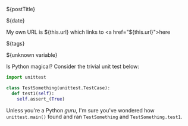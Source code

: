 <!-- PREAMBLE
{
"postTitle": "Behind Python's unittest.main()",
"date": "2010-01-30 09:08:00",
"tags": ["python", "second element", "third"]
}
-->

${postTitle}

${date}

My own URL is ${this.url} which links to <a href="${this.url}">here</a>

${tags}

${unknown variable}

Is Python magical? Consider the trivial unit test below:

```python
import unittest

class TestSomething(unittest.TestCase):
  def test1(self):
    self.assert_(True)
```

Unless you're a Python *guru*, I'm sure you've wondered how `unittest.main()`
found and ran `TestSomething` and `TestSomething.test1`.
